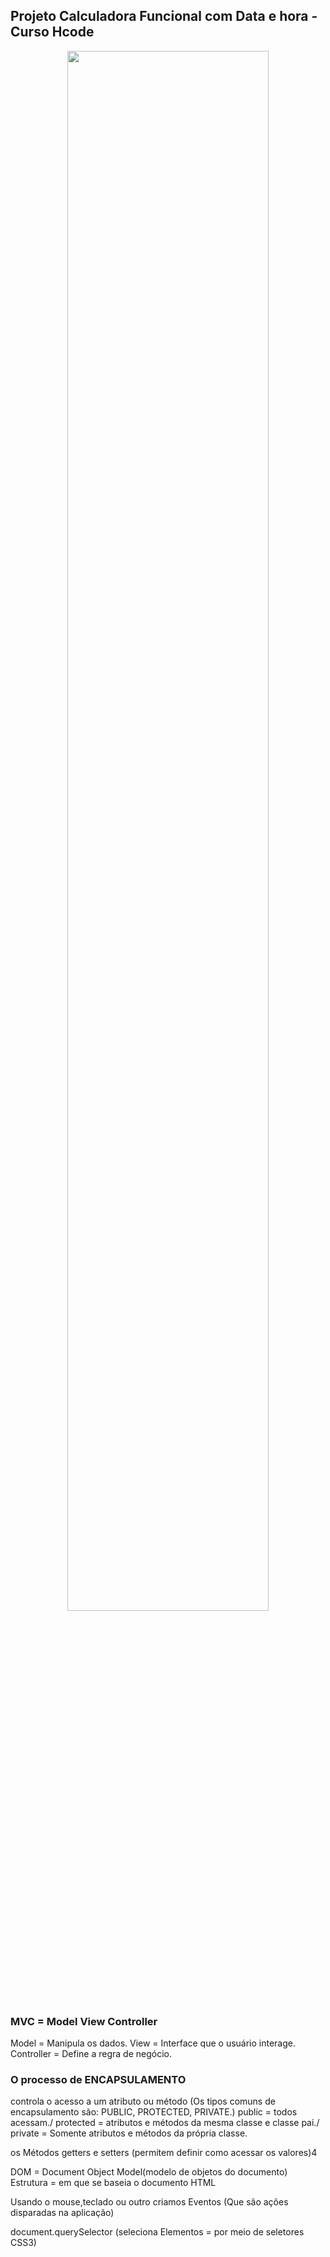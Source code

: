 ## Projeto Calculadora Funcional com Data e hora - Curso Hcode
<div align="center">
<img height="80%" width="80%" src="https://i.imgur.com/sWJMprd.jpg">
</div>

### MVC = Model View Controller

 Model = Manipula os dados.
 View = Interface que o usuário interage.
 Controller = Define a regra de negócio.

### O processo de ENCAPSULAMENTO 
controla o acesso a um atributo ou método (Os tipos comuns de encapsulamento são: PUBLIC, PROTECTED, PRIVATE.) 
public = todos acessam./ 
protected = atributos e métodos da mesma classe e classe pai./
private = Somente atributos e métodos da própria classe.

os Métodos getters e setters (permitem definir como acessar os valores)4

DOM = Document Object Model(modelo de objetos do documento)
Estrutura = em que se baseia o documento HTML

Usando o mouse,teclado ou outro criamos Eventos (Que são ações disparadas na aplicação)

document.querySelector (seleciona Elementos = por meio de seletores CSS3)
